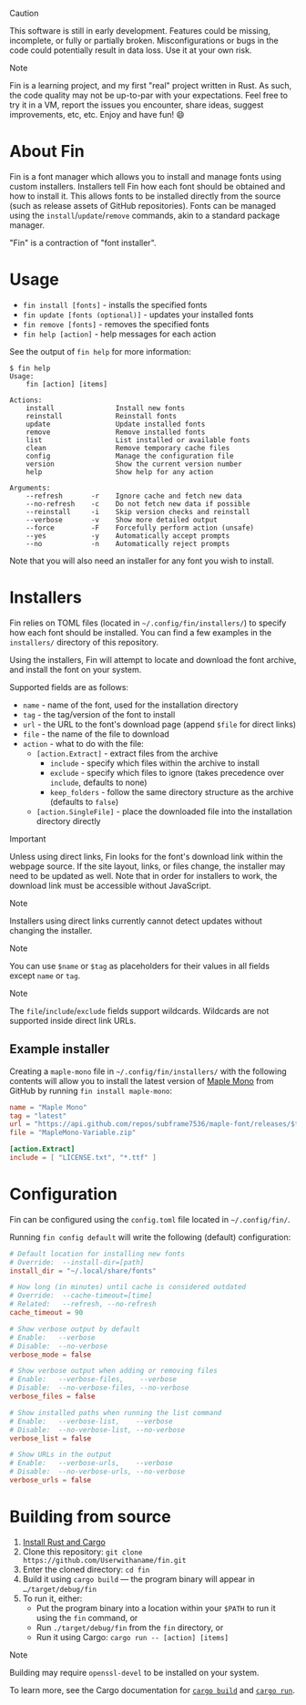 > [!CAUTION]
> This software is still in early development. Features could be missing,
> incomplete, or fully or partially broken. Misconfigurations or bugs in
> the code could potentially result in data loss. Use it at your own risk.

> [!NOTE]
> Fin is a learning project, and my first "real" project written in Rust.
> As such, the code quality may not be up-to-par with your expectations.
> Feel free to try it in a VM, report the issues you encounter, share
> ideas, suggest improvements, etc, etc. Enjoy and have fun! 😄

# About Fin

Fin is a font manager which allows you to install and manage fonts using
custom installers. Installers tell Fin how each font should be obtained
and how to install it. This allows fonts to be installed directly from
the source (such as release assets of GitHub repositories).
Fonts can be managed using the `install`/`update`/`remove` commands, akin
to a standard package manager.

"Fin" is a contraction of "font installer".

# Usage

- `fin install [fonts]` - installs the specified fonts
- `fin update [fonts (optional)]` - updates your installed fonts
- `fin remove [fonts]` - removes the specified fonts
- `fin help [action]` - help messages for each action

See the output of `fin help` for more information:

```
$ fin help
Usage:
    fin [action] [items]

Actions:
    install               Install new fonts
    reinstall             Reinstall fonts
    update                Update installed fonts
    remove                Remove installed fonts
    list                  List installed or available fonts
    clean                 Remove temporary cache files
    config                Manage the configuration file
    version               Show the current version number
    help                  Show help for any action

Arguments:
    --refresh       -r    Ignore cache and fetch new data
    --no-refresh    -c    Do not fetch new data if possible
    --reinstall     -i    Skip version checks and reinstall
    --verbose       -v    Show more detailed output
    --force         -F    Forcefully perform action (unsafe)
    --yes           -y    Automatically accept prompts
    --no            -n    Automatically reject prompts
```

Note that you will also need an installer for any font you wish to install.

# Installers

Fin relies on TOML files (located in `~/.config/fin/installers/`) to specify
how each font should be installed. You can find a few examples in the
`installers/` directory of this repository.

Using the installers, Fin will attempt to locate and download the font archive,
and install the font on your system.

Supported fields are as follows:

- `name` - name of the font, used for the installation directory
- `tag` - the tag/version of the font to install
- `url` - the URL to the font's download page (append `$file` for direct links)
- `file` - the name of the file to download
- `action` - what to do with the file:
    - `[action.Extract]` - extract files from the archive
        - `include` - specify which files within the archive to install
        - `exclude` - specify which files to ignore (takes precedence over `include`, defaults to none)
        - `keep_folders` - follow the same directory structure as the archive (defaults to `false`)
    - `[action.SingleFile]` - place the downloaded file into the installation directory directly

> [!IMPORTANT]
> Unless using direct links, Fin looks for the font's download
> link within the webpage source. If the site layout, links, or
> files change, the installer may need to be updated as well.
> Note that in order for installers to work, the download link
> must be accessible without JavaScript.

> [!NOTE]
> Installers using direct links currently cannot detect updates
> without changing the installer.

> [!NOTE]
> You can use `$name` or `$tag` as placeholders for their values
> in all fields except `name` or `tag`.

> [!NOTE]
> The `file`/`include`/`exclude` fields support wildcards.
> Wildcards are not supported inside direct link URLs.

## Example installer

Creating a `maple-mono` file in `~/.config/fin/installers/` with the
following contents will allow you to install the latest version of
[Maple Mono](https://github.com/subframe7536/maple-font) from GitHub
by running `fin install maple-mono`:

```toml
name = "Maple Mono"
tag = "latest"
url = "https://api.github.com/repos/subframe7536/maple-font/releases/$tag"
file = "MapleMono-Variable.zip"

[action.Extract]
include = [ "LICENSE.txt", "*.ttf" ]
````

# Configuration

Fin can be configured using the `config.toml` file located in
`~/.config/fin/`.

Running `fin config default` will write the following (default)
configuration:

```toml
# Default location for installing new fonts
# Override:  --install-dir=[path]
install_dir = "~/.local/share/fonts"

# How long (in minutes) until cache is considered outdated
# Override:  --cache-timeout=[time]
# Related:   --refresh, --no-refresh
cache_timeout = 90

# Show verbose output by default
# Enable:   --verbose
# Disable:  --no-verbose
verbose_mode = false

# Show verbose output when adding or removing files
# Enable:   --verbose-files,    --verbose
# Disable:  --no-verbose-files, --no-verbose
verbose_files = false

# Show installed paths when running the list command
# Enable:   --verbose-list,    --verbose
# Disable:  --no-verbose-list, --no-verbose
verbose_list = false

# Show URLs in the output
# Enable:   --verbose-urls,    --verbose
# Disable:  --no-verbose-urls, --no-verbose
verbose_urls = false
```

# Building from source

1. [Install Rust and Cargo](https://doc.rust-lang.org/cargo/getting-started/installation.html)
2. Clone this repository: `git clone https://github.com/Userwithaname/fin.git`
3. Enter the cloned directory: `cd fin`
4. Build it using `cargo build` — the program binary will appear in `…/target/debug/fin`
5. To run it, either:
    - Put the program binary into a location within your `$PATH` to run it
    using the `fin` command, or
    - Run `./target/debug/fin` from the `fin` directory, or
    - Run it using Cargo: `cargo run -- [action] [items]`

> [!NOTE]
> Building may require `openssl-devel` to be installed on your system.

To learn more, see the Cargo documentation for
[`cargo build`](https://doc.rust-lang.org/cargo/commands/cargo-build.html)
and [`cargo run`](https://doc.rust-lang.org/cargo/commands/cargo-run.html).
